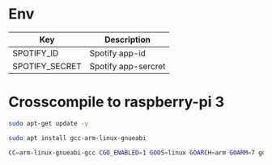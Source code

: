 # Env

| Key | Description |
| --- | --- |
| SPOTIFY_ID | Spotify app-id |
| SPOTIFY_SECRET | Spotify app-sercret |

# Crosscompile to raspberry-pi 3
```bash
sudo apt-get update -y

sudo apt install gcc-arm-linux-gnueabi

CC=arm-linux-gnueabi-gcc CGO_ENABLED=1 GOOS=linux GOARCH=arm GOARM=7 go build -ldflags="-extldflags=-static" -tags sqlite_omit_load_extension . 
```